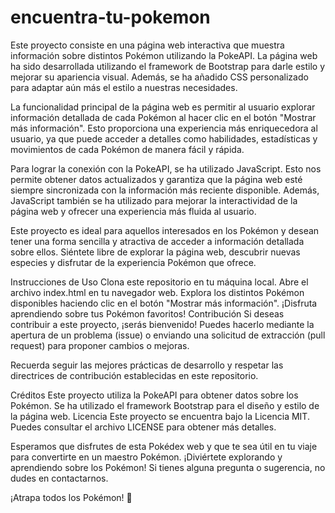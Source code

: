 # encuentra-tu-pokemon
Este proyecto consiste en una página web interactiva que muestra información sobre distintos Pokémon utilizando la PokeAPI. La página web ha sido desarrollada utilizando el framework de Bootstrap para darle estilo y mejorar su apariencia visual. Además, se ha añadido CSS personalizado para adaptar aún más el estilo a nuestras necesidades.

La funcionalidad principal de la página web es permitir al usuario explorar información detallada de cada Pokémon al hacer clic en el botón "Mostrar más información". Esto proporciona una experiencia más enriquecedora al usuario, ya que puede acceder a detalles como habilidades, estadísticas y movimientos de cada Pokémon de manera fácil y rápida.

Para lograr la conexión con la PokeAPI, se ha utilizado JavaScript. Esto nos permite obtener datos actualizados y garantiza que la página web esté siempre sincronizada con la información más reciente disponible. Además, JavaScript también se ha utilizado para mejorar la interactividad de la página web y ofrecer una experiencia más fluida al usuario.

Este proyecto es ideal para aquellos interesados en los Pokémon y desean tener una forma sencilla y atractiva de acceder a información detallada sobre ellos. Siéntete libre de explorar la página web, descubrir nuevas especies y disfrutar de la experiencia Pokémon que ofrece.

Instrucciones de Uso
Clona este repositorio en tu máquina local.
Abre el archivo index.html en tu navegador web.
Explora los distintos Pokémon disponibles haciendo clic en el botón "Mostrar más información".
¡Disfruta aprendiendo sobre tus Pokémon favoritos!
Contribución
Si deseas contribuir a este proyecto, ¡serás bienvenido! Puedes hacerlo mediante la apertura de un problema (issue) o enviando una solicitud de extracción (pull request) para proponer cambios o mejoras.

Recuerda seguir las mejores prácticas de desarrollo y respetar las directrices de contribución establecidas en este repositorio.

Créditos
Este proyecto utiliza la PokeAPI para obtener datos sobre los Pokémon.
Se ha utilizado el framework Bootstrap para el diseño y estilo de la página web.
Licencia
Este proyecto se encuentra bajo la Licencia MIT. Puedes consultar el archivo LICENSE para obtener más detalles.

Esperamos que disfrutes de esta Pokédex web y que te sea útil en tu viaje para convertirte en un maestro Pokémon. ¡Diviértete explorando y aprendiendo sobre los Pokémon! Si tienes alguna pregunta o sugerencia, no dudes en contactarnos.

¡Atrapa todos los Pokémon! 🌟

